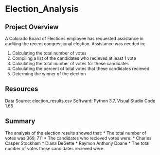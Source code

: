 # Election_Analysis

## Project Overview
  A Colorado Board of Elections employee has requested assistance in auditing the recent congressional election. Assistance was needed in:
   1. Calculating the total number of votes
   2. Compiling a  list of the candidates who recieved at least 1 vote
   3. Calculating the total number of votes for these candidates
   4. Calculating the percent of total votes that these candidates recieved
   5. Determing the winner of the election

## Resources
  Data Source: election_results.csv
  Softward: Python 3.7, Visual Studio Code 1.65
  
## Summary
  The analysis of the election results showed that:
    * The total number of votes was 369, 711
    * The candidates who recieved votes were:
        * Charles Casper Stockham
        * Diana DeGette
        * Raymon Anthony Doane
    * The total number of votes these candidates recieved were:
